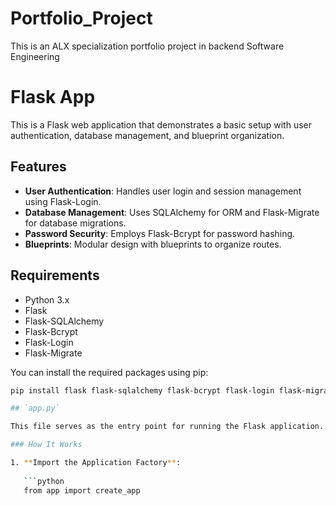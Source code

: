 # Portfolio_Project
This is an ALX specialization portfolio project in backend Software Engineering

# Flask App

This is a Flask web application that demonstrates a basic setup with user authentication, database management, and blueprint organization.

## Features

- **User Authentication**: Handles user login and session management using Flask-Login.
- **Database Management**: Uses SQLAlchemy for ORM and Flask-Migrate for database migrations.
- **Password Security**: Employs Flask-Bcrypt for password hashing.
- **Blueprints**: Modular design with blueprints to organize routes.

## Requirements

- Python 3.x
- Flask
- Flask-SQLAlchemy
- Flask-Bcrypt
- Flask-Login
- Flask-Migrate

You can install the required packages using pip:

```bash
pip install flask flask-sqlalchemy flask-bcrypt flask-login flask-migrate

## `app.py`

This file serves as the entry point for running the Flask application.

### How It Works

1. **Import the Application Factory**:
   
   ```python
   from app import create_app


